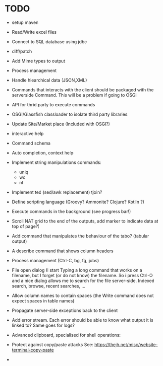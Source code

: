 TODO
====
- setup maven
- Read/Write excel files
- Connect to SQL database using jdbc
- diff/patch

- Add Mime types to output
- Process management
- Handle hiearchical data (JSON,XML)
- Commands that interacts with the client should be packaged with the serverside Command. This will be a problem if going to OSGi
- API for thrid party to execute commands
- OSGI/Glassfish classloader to isolate third party libraries
- Update Site/Market place (Included with OSGI?)
- interactive help
- Command schema
- Auto completion, context help
- Implement string manipulations commands:
	* uniq
	* wc
	* nl
- Implement ted (sed/awk replacement) tjoin?
- Define scripting language (Groovy? Ammonite? Clojure? Kotlin ?)
- Execute commands in the background (see progress bar!)
- Scroll NAT grid to the end of the outputs, add marker to indicate data at top of page?)
- Add command that manipulates the behaviour of the tabo? (tabular output)
- A describe command that shows column headers
- Process management (Ctrl-C, bg, fg, jobs)
- File open dialog (I start Typing a long command that works on a filename, but I forget (or do not know) the filename. So i press Ctrl-O and a nice dialog allows me to search for the file server-side. Indexed search, browse, recent searches, ...
- Allow column names to contain spaces (the Write command does not expect spaces in table names) 
- Propagate server-side exceptions back to the client
- Add error stream. Each error should be able to know what output it is linked to? Same goes for logs?
- Advanced clipboard, specialised for shell operations: 
- Protect against copy/paste attacks See: https://thejh.net/misc/website-terminal-copy-paste
- 